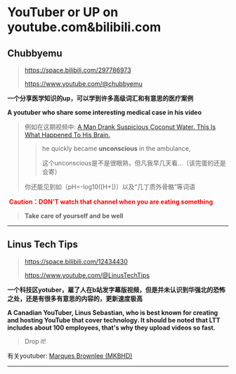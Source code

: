 # YouTuber or UP on youtube.com&bilibili.com



## **Chubbyemu**

> https://space.bilibili.com/297786973
>
> https://www.youtube.com/@chubbyemu

**一个分享医学知识的up，可以学到许多高级词汇和有意思的医疗案例**

**A  youtuber who share some interesting medical case in his video**

> 例如在这期视频中: [A Man Drank Suspicious Coconut Water. This Is What Happened To His Brain.](https://www.bilibili.com/video/BV1w84y147TU)
>
> >  he quickly became **unconscious** in the ambulance,
> >
> > 这个unconscious是不是很眼熟，但凡我早几天看...（该完蛋的还是会寄）
>
> 你还能见到如（pH=-log10([H+])）以及“几丁质外骨骼”等词语

<font color='red'> **Caution：DON'T watch that channel when you are eating something** </font>

> **Take care of yourself and be well**



***

## Linus Tech Tips

> https://space.bilibili.com/12434430
>
> https://www.youtube.com/@LinusTechTips

**一个科技区yotuber，雇了人在b站发字幕版视频，但是并未认识到华强北的恐怖之处，还是有很多有意思的内容的，更新速度极高**

**A Canadian YouTuber, Linus Sebastian, who is best known for creating and hosting YouTube that cover technology. It should be noted that LTT includes about 100 employees, that's why they upload videos so fast.**

> Drop it!

有关youtuber: [Marques Brownlee (MKBHD)](https://www.youtube.com/@mkbhd)



***

